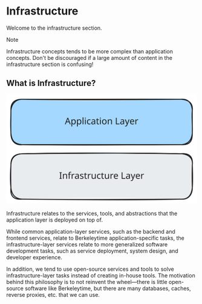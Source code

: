 # Infrastructure

Welcome to the infrastructure section.

> [!NOTE]
> Infrastructure concepts tends to be more complex than application concepts. Don't be discouraged if a large amount of content in the infrastructure section is confusing!

## What is Infrastructure?

![application-infrastructure-layers](./assets/app-infra-layer.svg)

Infrastructure relates to the services, tools, and abstractions that the application layer is deployed on top of.

While common application-layer services, such as the backend and frontend services, relate to Berkeleytime application-specific tasks, the infrastructure-layer services relate to more generalized software development tasks, such as service deployment, system design, and developer experience.

In addition, we tend to use open-source services and tools to solve infrastructure-layer tasks instead of creating in-house tools. The motivation behind this philosophy is to not reinvent the wheel—there is little open-source software like Berkeleytime, but there are many databases, caches, reverse proxies, etc. that we can use.
